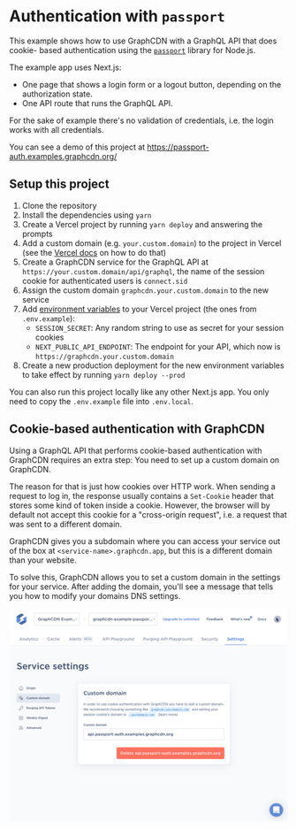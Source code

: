 # Authentication with `passport`

This example shows how to use GraphCDN with a GraphQL API that does cookie-
based authentication using the [`passport`](http://www.passportjs.org/)
library for Node.js.

The example app uses Next.js:

- One page that shows a login form or a logout button, depending on the
  authorization state.
- One API route that runs the GraphQL API.

For the sake of example there's no validation of credentials, i.e. the login
works with all credentials.

You can see a demo of this project at https://passport-auth.examples.graphcdn.org/

## Setup this project

1. Clone the repository
2. Install the dependencies using `yarn`
3. Create a Vercel project by running `yarn deploy` and answering the prompts
4. Add a custom domain (e.g. `your.custom.domain`) to the project in Vercel
   (see the [Vercel docs](https://vercel.com/docs/concepts/projects/custom-domains)
   on how to do that)
5. Create a GraphCDN service for the GraphQL API at `https://your.custom.domain/api/graphql`,
   the name of the session cookie for authenticated users is `connect.sid`
6. Assign the custom domain `graphcdn.your.custom.domain` to the new service
7. Add [environment variables](https://vercel.com/docs/concepts/projects/environment-variables)
   to your Vercel project (the ones from `.env.example`):
   - `SESSION_SECRET`: Any random string to use as secret for your session
     cookies
   - `NEXT_PUBLIC_API_ENDPOINT`: The endpoint for your API, which now is
     `https://graphcdn.your.custom.domain`
8. Create a new production deployment for the new environment variables to take
   effect by running `yarn deploy --prod`

You can also run this project locally like any other Next.js app. You only need
to copy the `.env.example` file into `.env.local`.

## Cookie-based authentication with GraphCDN

Using a GraphQL API that performs cookie-based authentication with GraphCDN
requires an extra step: You need to set up a custom domain on GraphCDN.

The reason for that is just how cookies over HTTP work. When sending a request
to log in, the response usually contains a `Set-Cookie` header that stores some
kind of token inside a cookie. However, the browser will by default not accept
this cookie for a "cross-origin request", i.e. a request that was sent to a
different domain.

GraphCDN gives you a subdomain where you can access your service out of the
box at `<service-name>.graphcdn.app`, but this is a different domain than your
website.

To solve this, GraphCDN allows you to set a custom domain in the settings for
your service. After adding the domain, you'll see a message that tells you how
to modify your domains DNS settings.

<img src="custom-domain-setup.png"/>
